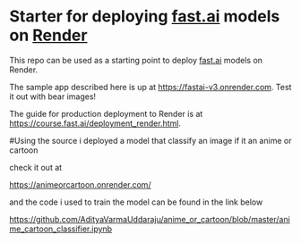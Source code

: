 # Starter for deploying [fast.ai](https://www.fast.ai) models on [Render](https://render.com)

This repo can be used as a starting point to deploy [fast.ai](https://github.com/fastai/fastai) models on Render.

The sample app described here is up at https://fastai-v3.onrender.com. Test it out with bear images!

The guide for production deployment to Render is at https://course.fast.ai/deployment_render.html.

#Using the source i deployed a model that classify an image if it an anime or cartoon

check it out at 

https://animeorcartoon.onrender.com/

and the code i used to train the model can be found in the link below

https://github.com/AdityaVarmaUddaraju/anime_or_cartoon/blob/master/anime_cartoon_classifier.ipynb
